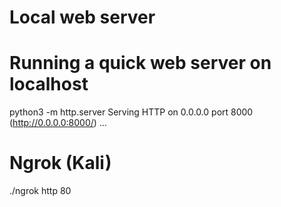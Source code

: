 # Local web server

# Running a quick web server on localhost
python3 -m http.server
Serving HTTP on 0.0.0.0 port 8000 (http://0.0.0.0:8000/) ...

# Ngrok (Kali)
./ngrok http 80
